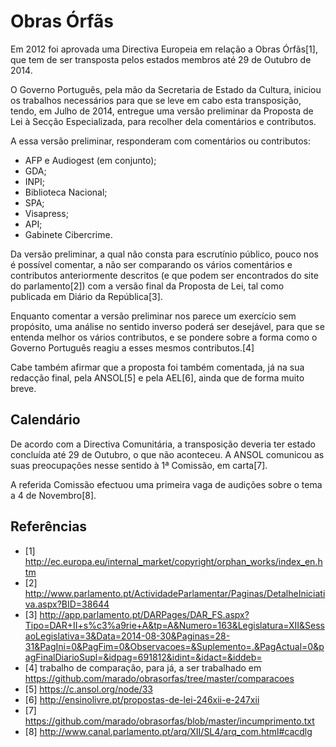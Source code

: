 # Obras Órfãs

Em 2012 foi aprovada uma Directiva Europeia em relação a Obras Órfãs[1], que
tem de ser transposta pelos estados membros até 29 de Outubro de 2014.

O Governo Português, pela mão da Secretaria de Estado da Cultura, iniciou os
trabalhos necessários para que se leve em cabo esta transposição, tendo, em
Julho de 2014, entregue uma versão preliminar da Proposta de Lei à Secção
Especializada, para recolher dela comentários e contributos.

A essa versão preliminar, responderam com comentários ou contributos:
* AFP e Audiogest (em conjunto);
* GDA;
* INPI;
* Biblioteca Nacional;
* SPA;
* Visapress;
* API;
* Gabinete Cibercrime.

Da versão preliminar, a qual não consta para escrutínio público, pouco nos é
possível comentar, a não ser comparando os vários comentários e contributos
anteriormente descritos (e que podem ser encontrados do site do parlamento[2])
com a versão final da Proposta de Lei, tal como publicada em Diário da
República[3].

Enquanto comentar a versão preliminar nos parece um exercício sem propósito,
uma análise no sentido inverso poderá ser desejável, para que se entenda
melhor os vários contributos, e se pondere sobre a forma como o Governo
Português reagiu a esses mesmos contributos.[4]

Cabe também afirmar que a proposta foi também comentada, já na sua redacção
final, pela ANSOL[5] e pela AEL[6], ainda que de forma muito breve.

## Calendário

De acordo com a Directiva Comunitária, a transposição deveria ter estado
concluída até 29 de Outubro, o que não aconteceu. A ANSOL comunicou as suas
preocupações nesse sentido à 1ª Comissão, em carta[7]. 

A referida Comissão efectuou uma primeira vaga de audições sobre o tema a 4 de
Novembro[8].

## Referências

* [1] http://ec.europa.eu/internal_market/copyright/orphan_works/index_en.htm
* [2] http://www.parlamento.pt/ActividadeParlamentar/Paginas/DetalheIniciativa.aspx?BID=38644
* [3] http://app.parlamento.pt/DARPages/DAR_FS.aspx?Tipo=DAR+II+s%c3%a9rie+A&tp=A&Numero=163&Legislatura=XII&SessaoLegislativa=3&Data=2014-08-30&Paginas=28-31&PagIni=0&PagFim=0&Observacoes=&Suplemento=.&PagActual=0&pagFinalDiarioSupl=&idpag=691812&idint=&idact=&iddeb=
* [4] trabalho de comparação, para já, a ser trabalhado em https://github.com/marado/obrasorfas/tree/master/comparacoes
* [5] https://c.ansol.org/node/33
* [6] http://ensinolivre.pt/propostas-de-lei-246xii-e-247xii
* [7] https://github.com/marado/obrasorfas/blob/master/incumprimento.txt
* [8] http://www.canal.parlamento.pt/arq/XII/SL4/arq_com.html#cacdlg
